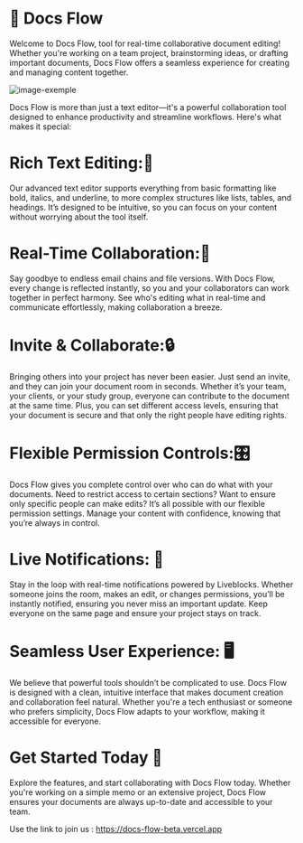 # 📝 Docs Flow

Welcome to Docs Flow, tool for real-time collaborative document editing! Whether you're working on a team project, brainstorming ideas, or drafting important documents, Docs Flow offers a seamless experience for creating and managing content together.

![image-exemple](https://github.com/user-attachments/assets/2f31d63f-9395-4755-b4f3-3f099194929a)

Docs Flow is more than just a text editor—it's a powerful collaboration tool designed to enhance productivity and streamline workflows. Here's what makes it special:

# Rich Text Editing:🎨
Our advanced text editor supports everything from basic formatting like bold, italics, and underline, to more complex structures like lists, tables, and headings. It’s designed to be intuitive, so you can focus on your content without worrying about the tool itself. 

# Real-Time Collaboration:💬
Say goodbye to endless email chains and file versions. With Docs Flow, every change is reflected instantly, so you and your collaborators can work together in perfect harmony. See who's editing what in real-time and communicate effortlessly, making collaboration a breeze. 

# Invite & Collaborate:🔒
Bringing others into your project has never been easier. Just send an invite, and they can join your document room in seconds. Whether it’s your team, your clients, or your study group, everyone can contribute to the document at the same time. Plus, you can set different access levels, ensuring that your document is secure and that only the right people have editing rights. 

# Flexible Permission Controls:🎛️
Docs Flow gives you complete control over who can do what with your documents. Need to restrict access to certain sections? Want to ensure only specific people can make edits? It’s all possible with our flexible permission settings. Manage your content with confidence, knowing that you’re always in control. 

# Live Notifications: 🚀
Stay in the loop with real-time notifications powered by Liveblocks. Whether someone joins the room, makes an edit, or changes permissions, you’ll be instantly notified, ensuring you never miss an important update. Keep everyone on the same page and ensure your project stays on track. 

# Seamless User Experience: 🖥️
We believe that powerful tools shouldn’t be complicated to use. Docs Flow is designed with a clean, intuitive interface that makes document creation and collaboration feel natural. Whether you're a tech enthusiast or someone who prefers simplicity, Docs Flow adapts to your workflow, making it accessible for everyone. 


# Get Started Today 🎉
Explore the features, and start collaborating with Docs Flow today. Whether you're working on a simple memo or an extensive project, Docs Flow ensures your documents are always up-to-date and accessible to your team.

Use the link to join us : https://docs-flow-beta.vercel.app

